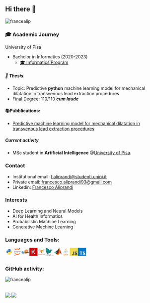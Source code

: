 ## Hi there 👋

<p align="left"> 
  <img src="https://komarev.com/ghpvc/?username=francealip&label=Profile%20views&color=0e75b6&style=flat" alt="francealip" /> 
</p>

### 🎓 Academic Journey

University of Pisa
- Bachelor in Informatics (2020-2023)
  - <a href='https://didattica.di.unipi.it/laurea-in-informatica/' target="_blank">🎓 Informatics Program</a>

 
##### 📜 Thesis
- Topic: Predictive <b>python</b> machine learning model for mechanical dilatation in transvenous lead extraction procedures
- Final Degree: 110/110 ___cum laude___

#### 📚Pubblications: 
- <a href='https://academic.oup.com/europace/article/26/Supplement_1/euae102.558/7681346' target="_blank"> Predictive machine learning model for mechanical dilatation in transvenous lead extraction procedures </a>


##### Current activity
-  MSc student in <b>Artificial Intelligence</b> @<a href='https://didattica.di.unipi.it/en/master-programme-in-computer-science/curricula-2/curriculum-%c2%93artificial-intelligence%c2%94-2/' target="_blank">University of Pisa</a>.


### Contact
- Institutional email: <a href= "mailto:d.goglia@studenti.unipi.it" target="_blank">f.aliprandi@studenti.unipi.it</a>
- Private email: <a href= "mailto:decastellifabrizio@gmail.com" target="_blank">francesco.aliprandi93@gmail.com</a>
- Linkedin: <a href='https://www.linkedin.com/in/francesco-aliprandi-1695a7264/' target="_blank">Francesco Aliprandi</a>

### Interests
- Deep Learning and Neural Models
- AI for Health Informatics
- Probabilistic Machine Learning
- Generative Machine Learning


### Languages and Tools: 

<div>
<img width="26px" align="left" src="https://raw.githubusercontent.com/github/explore/80688e429a7d4ef2fca1e82350fe8e3517d3494d/topics/python/python.png">
<img align="left" alt="JuPyter" width="26px" src="https://raw.githubusercontent.com/github/explore/80688e429a7d4ef2fca1e82350fe8e3517d3494d/topics/jupyter-notebook/jupyter-notebook.png">
<img align="left" alt="Keras" width="26px" src="https://raw.githubusercontent.com/github/explore/cf9a84017e3cdd93aeb635d9b85379ba67d62031/topics/scikit-learn/scikit-learn.png">
<img align="left" alt="Keras" width="26px" src="https://raw.githubusercontent.com/github/explore/cf9a84017e3cdd93aeb635d9b85379ba67d62031/topics/keras/keras.png">
<img align="left" alt="Tensorflow" width="26px" src="https://raw.githubusercontent.com/github/explore/80688e429a7d4ef2fca1e82350fe8e3517d3494d/topics/tensorflow/tensorflow.png">
<img align="left" alt="" width="26px" src="https://raw.githubusercontent.com/github/explore/80688e429a7d4ef2fca1e82350fe8e3517d3494d/topics/latex/latex.png">
<img align="left" alt="" width="26px" src="https://raw.githubusercontent.com/github/explore/80688e429a7d4ef2fca1e82350fe8e3517d3494d/topics/matlab/matlab.png">
<img align="left" alt="JavaScript" width="26px" src="https://raw.githubusercontent.com/github/explore/80688e429a7d4ef2fca1e82350fe8e3517d3494d/topics/java/java.png" />
<img align="left" alt="JavaScript" width="26px" src="https://raw.githubusercontent.com/github/explore/80688e429a7d4ef2fca1e82350fe8e3517d3494d/topics/javascript/javascript.png" />
<img align="left" alt="" width="26px" src="https://raw.githubusercontent.com/github/explore/80688e429a7d4ef2fca1e82350fe8e3517d3494d/topics/typescript/typescript.png">

</div>

<br/><br/>

### GitHub activity:
<!-- TROPHY -->
<p align="left"> <img src="https://github-profile-trophy.vercel.app/?username=francealip&theme=gruvbox&no-bg=true" alt="francealip" /> </p>

<br/>

<!-- STATISTICS -->
<a href="https://github.com/francealip">
  <img align="center" src="https://github-readme-stats.vercel.app/api?username=francealip&layout=compact&theme=calm&show_icons=true
" />
</a>

<!-- LANGUAGES -->
<a href="https://github.com/francealip">
  <img align="center" src="https://github-readme-stats.vercel.app/api/top-langs/?username=francealip&layout=compact&theme=calm&hide=jupyter%20notebook,html,css,xslt,shell" />
</a>


<br/><br/>

